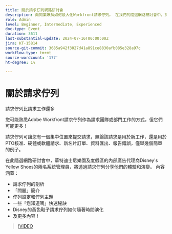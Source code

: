 ```yaml
---
title: 關於請求佇列網路研討會
description: 向同業瞭解如何最大化Workfront請求佇列。 在我們的隨選網路研討會中，探索Disney's Yellow Shoes的各種用途和最佳實務。
role: Admin
level: Beginner, Intermediate, Experienced
doc-type: Event
duration: 3611
last-substantial-update: 2024-07-16T00:00:00Z
jira: KT-15814
source-git-commit: 3685a942f3027d41a891ce8830afb085e328a97c
workflow-type: tm+mt
source-wordcount: '177'
ht-degree: 1%

---
```



# 關於請求佇列

請求佇列比請求工作還多

您可能熟悉Adobe Workfront請求佇列作為請求團隊或部門工作的方式，但它們可能更多！

請求佇列可讓您有一個集中位置來提交請求，無論該請求是用於新工作，還是用於PTO核准、硬體或軟體請求、新名片訂單、資料匯出、報告錯誤，僅舉幾個簡單的例子。

在此隨選網路研討會中，華特迪士尼樂園及度假區的內部廣告代理商Disney&#39;s Yellow Shoes的兩名系統管理員，將透過請求佇列分享他們的體驗和演變。 內容涵蓋：

* 請求佇列的剖析
* 「問題」簡介
* 佇列設定和佇列主題
* 一些「您知道嗎」快速秘訣
* Disney的黃色鞋子請求佇列如何隨著時間演化
* 及更多內容！

>[!VIDEO](https://video.tv.adobe.com/v/3431008/?learn=on)
